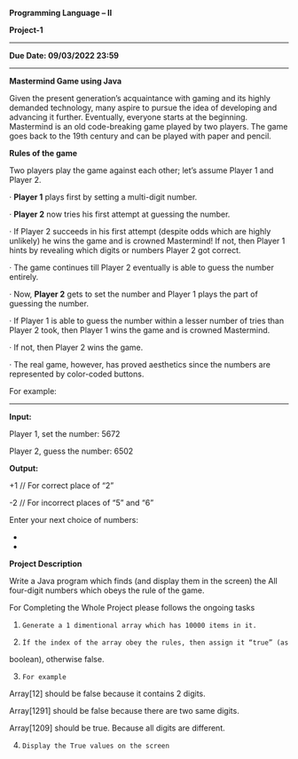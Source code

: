 **Programming Language – II**

**Project-1**

** **

**Due Date: 09/03/2022 23:59**

** **

**Mastermind Game using Java**



Given the present generation’s acquaintance with gaming and its highly
demanded technology, many aspire to pursue the idea of developing and
advancing it further. Eventually, everyone starts at the beginning. Mastermind
is an old code-breaking game played by two players. The game goes back to the
19th century and can be played with paper and pencil.

**Rules of the game**

Two players play the game against each other; let’s assume Player 1 and Player
2.

·        **Player 1**  plays first by setting a multi-digit number.

·        **Player 2**  now tries his first attempt at guessing the number.

·        If Player 2 succeeds in his first attempt (despite odds which are
highly unlikely) he wins the game and is crowned Mastermind! If not, then
Player 1 hints by revealing which digits or numbers Player 2 got correct.

·        The game continues till Player 2 eventually is able to guess the
number entirely.

·        Now,  **Player 2**  gets to set the number and Player 1 plays the
part of guessing the number.

·        If Player 1 is able to guess the number within a lesser number of
tries than Player 2 took, then Player 1 wins the game and is crowned
Mastermind.

·        If not, then Player 2 wins the game.

·        The real game, however, has proved aesthetics since the numbers are
represented by color-coded buttons.

For example:

** **

**Input:**

Player 1, set the number: 5672

Player 2, guess the number: 6502

**Output:**

+1            // For correct place of “2”

-2            // For incorrect places of “5” and “6”



Enter your next choice of numbers:

*

*

**Project Description**



Write a Java program which finds (and display them in the screen) the All
four-digit numbers which obeys the rule of the game.

For Completing the Whole Project please follows the ongoing tasks

1)     Generate a 1 dimentional array which has 10000 items in it.



2)     İf the index of the array obey the rules, then assign it “true” (as
boolean), otherwise false.



3)     For example



Array[12] should be false because it contains 2 digits.

Array[1291] should be false because there are two same digits.

Array[1209] should be true. Because all digits are different.



4)     Display the True values on the screen